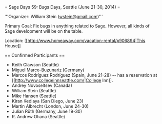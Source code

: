 = Sage Days 59: Bugs Days, Seattle (June 21-30, 2014) =

'''Organizer: William Stein (wstein@gmail.com)'''

Primary Goal: Fix bugs in anything related to Sage.  However, all kinds of Sage development will be on the table. 

Location: [[http://www.homeaway.com/vacation-rental/p906894|This House]]

== Confirmed Participants ==

 * Keith Clawson (Seattle)
 * Miguel Marco-Buzunariz (Germany)
 * Marcos Rodríguez Rodríguez (Spain, June 21-28) -- has a reservation at [[http://www.collegeinnseattle.com/|College Inn]].
 * Andrey Novoseltsev (Canada)
 * William Stein (Seattle)
 * Mike Hansen (Seattle)
 * Kiran Kedlaya (San Diego, June 23)
 * Martin Albrecht (London, June 24-30) 
 * Julian Rüth (Germany, June 19-30)
 * R. Andrew Ohana (Seattle)
